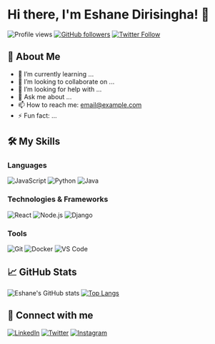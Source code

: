 # Hi there, I'm Eshane Dirisingha! 👋

![Profile views](https://gpvc.arturio.dev/eshanedirisingha)
[![GitHub followers](https://img.shields.io/github/followers/eshanedirisingha?label=Follow&style=social)](https://github.com/eshanedirisingha)
[![Twitter Follow](https://img.shields.io/twitter/follow/your_twitter_handle?style=social)](https://twitter.com/your_twitter_handle)

## 🚀 About Me

- 🌱 I’m currently learning ...
- 👯 I’m looking to collaborate on ...
- 🤔 I’m looking for help with ...
- 💬 Ask me about ...
- 📫 How to reach me: [email@example.com](mailto:email@example.com)
- ⚡ Fun fact: ...

## 🛠️ My Skills

### Languages
![JavaScript](https://img.shields.io/badge/-JavaScript-000?&logo=JavaScript)
![Python](https://img.shields.io/badge/-Python-000?&logo=Python)
![Java](https://img.shields.io/badge/-Java-000?&logo=Java&logoColor=007396)

### Technologies & Frameworks
![React](https://img.shields.io/badge/-React-000?&logo=React)
![Node.js](https://img.shields.io/badge/-Node.js-000?&logo=node.js)
![Django](https://img.shields.io/badge/-Django-000?&logo=Django)

### Tools
![Git](https://img.shields.io/badge/-Git-000?&logo=Git)
![Docker](https://img.shields.io/badge/-Docker-000?&logo=Docker)
![VS Code](https://img.shields.io/badge/-VS%20Code-000?&logo=Visual%20Studio%20Code)

## 📈 GitHub Stats

![Eshane's GitHub stats](https://github-readme-stats.vercel.app/api?username=eshanedirisingha&show_icons=true&theme=radical)
[![Top Langs](https://github-readme-stats.vercel.app/api/top-langs/?username=eshanedirisingha&layout=compact&theme=radical)](https://github.com/anuraghazra/github-readme-stats)

## 🔗 Connect with me

[![LinkedIn](https://img.shields.io/badge/-LinkedIn-000?&logo=LinkedIn)](https://www.linkedin.com/in/yourlinkedin)
[![Twitter](https://img.shields.io/badge/-Twitter-000?&logo=Twitter)](https://twitter.com/yourtwitter)
[![Instagram](https://img.shields.io/badge/-Instagram-000?&logo=Instagram)](https://www.instagram.com/yourinstagram)

<!--
**eshanedirisingha/eshanedirisingha** is a ✨ _special_ ✨ repository because its `README.md` (this file) appears on your GitHub profile.
-->
